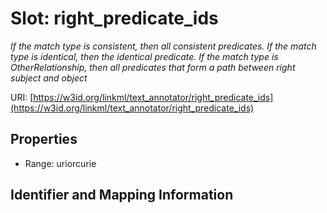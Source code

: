 # Slot: right_predicate_ids
_If the match type is consistent, then all consistent predicates. If the match type is identical, then the identical predicate. If the match type is OtherRelationship, then all predicates that form a path between right subject and object_


URI: [https://w3id.org/linkml/text_annotator/right_predicate_ids](https://w3id.org/linkml/text_annotator/right_predicate_ids)



<!-- no inheritance hierarchy -->


## Properties

 * Range: uriorcurie



## Identifier and Mapping Information





